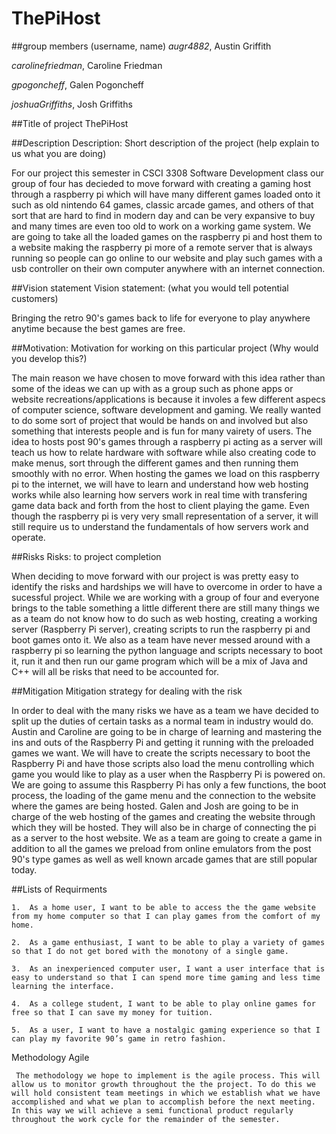 # ThePiHost

##group members (username, name)
*augr4882*, Austin Griffith

*carolinefriedman*, Caroline Friedman

*gpogoncheff*, Galen Pogoncheff

*joshuaGriffiths*, Josh Griffiths

##Title of project
  ThePiHost

##Description
  Description: Short description of the project (help explain to us what you are doing)
  
  For our project this semester in CSCI 3308 Software Development class our group of four has decieded to move forward with creating a gaming host through a raspberry pi which will have many different games loaded onto it such as old nintendo 64 games, classic arcade games, and others of that sort that are hard to find in modern day and can be very expansive to buy and many times are even too old to work on a working game system. We are going to take all the loaded games on the raspberry pi and host them to a website making the raspberry pi more of a remote server that is always running so people can go online to our website and play such games with a usb controller on their own computer anywhere with an internet connection. 


##Vision statement
  Vision statement: (what you would tell potential customers)
  
  Bringing the retro 90's games back to life for everyone to play anywhere anytime because the best games are free.

##Motivation: 
  Motivation for working on this particular project (Why would you develop this?)
  
  The main reason we have chosen to move forward with this idea rather than some of the ideas we can up with as a group such as phone apps or website recreations/applications is because it involes a few different aspecs of computer science, software development and gaming. We really wanted to do some sort of project that would be hands on and involved but also something that interests people and is fun for many vairety of users. The idea to hosts post 90's games through a raspberry pi acting as a server will teach us how to relate hardware with software while also creating code to make menus, sort through the different games and then running them smoothly with no error. When hosting the games we load on this raspberry pi to the internet, we will have to learn and understand how web hosting works while also learning how servers work in real time with transfering game data back and forth from the host to client playing the game. Even though the raspberry pi is very very small representation of a server, it will still require us to understand the fundamentals of how servers work and operate.

##Risks
  Risks: to project completion 
  
  When deciding to move forward with our project is was pretty easy to identify the risks and hardships we will have to overcome in order to have a sucessful project. While we are working with a group of four and everyone brings to the table something a little different there are still many things we as a team do not know how to do such as web hosting, creating a working server (Raspberry Pi server), creating scripts to run the raspberry pi and boot games onto it. We also as a team have never messed around with a raspberry pi so learning the python language and scripts necessary to boot it, run it and then run our game program which will be a mix of Java and C++ will all be risks that need to be accounted for.  
  
##Mitigation 
  Mitigation strategy for dealing with the risk  
  
  In order to deal with the many risks we have as a team we have decided to split up the duties of certain tasks as a normal team in industry would do. Austin and Caroline are going to be in charge of learning and mastering the ins and outs of the Raspberry Pi and getting it running with the preloaded games we want. We will have to create the scripts necessary to boot the Raspberry Pi and have those scripts also load the menu controlling which game you would like to play as a user when the Raspberry Pi is powered on. We are going to assume this Raspberry Pi has only a few functions, the boot process, the loading of the game menu and the connection to the website where the games are being hosted. Galen and Josh are going to be in charge of the web hosting of the games and creating the website through which they will be hosted. They will also be in charge of connecting the pi as a server to the host website. We as a team are going to create a game in addition to all the games we preload from online emulators from the post 90's type games as well as well known arcade games that are still popular today. 
  
##Lists of Requirments

    1.  As a home user, I want to be able to access the the game website from my home computer so that I can play games from the comfort of my home.

    2.  As a game enthusiast, I want to be able to play a variety of games so that I do not get bored with the monotony of a single game.

    3.  As an inexperienced computer user, I want a user interface that is easy to understand so that I can spend more time gaming and less time learning the interface.

    4.  As a college student, I want to be able to play online games for free so that I can save my money for tuition.

    5.  As a user, I want to have a nostalgic gaming experience so that I can play my favorite 90’s game in retro fashion.
    
  Methodology
    Agile
    
     The methodology we hope to implement is the agile process. This will allow us to monitor growth throughout the the project. To do this we will hold consistent team meetings in which we establish what we have accomplished and what we plan to accomplish before the next meeting. In this way we will achieve a semi functional product regularly throughout the work cycle for the remainder of the semester.
  
  
  
  
  
